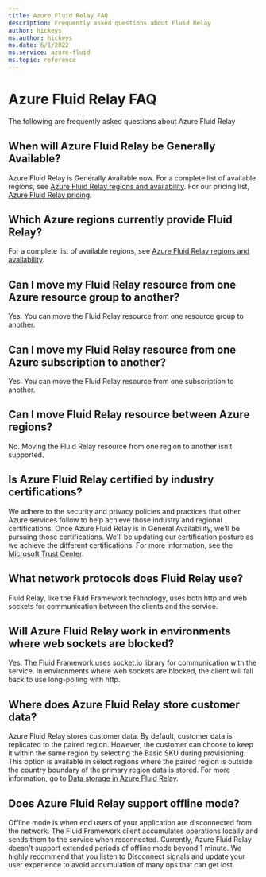 ```yaml
---
title: Azure Fluid Relay FAQ
description: Frequently asked questions about Fluid Relay
author: hickeys
ms.author: hickeys
ms.date: 6/1/2022
ms.service: azure-fluid
ms.topic: reference
---
```


# Azure Fluid Relay FAQ

The following are frequently asked questions about Azure Fluid Relay

## When will Azure Fluid Relay be Generally Available?

Azure Fluid Relay is Generally Available now. For a complete list of available regions, see [Azure Fluid Relay regions and availability](https://azure.microsoft.com/global-infrastructure/services/?products=fluid-relay). For our pricing list, [Azure Fluid Relay pricing](https://azure.microsoft.com/pricing/details/fluid-relay).

## Which Azure regions currently provide Fluid Relay?

For a complete list of available regions, see [Azure Fluid Relay regions and availability](https://azure.microsoft.com/global-infrastructure/services/?products=fluid-relay).

## Can I move my Fluid Relay resource from one Azure resource group to another?

Yes. You can move the Fluid Relay resource from one resource group to another.

## Can I move my Fluid Relay resource from one Azure subscription to another?

Yes. You can move the Fluid Relay resource from one subscription to another.

## Can I move Fluid Relay resource between Azure regions?

No. Moving the Fluid Relay resource from one region to another isn’t supported.

## Is Azure Fluid Relay certified by industry certifications?

We adhere to the security and privacy policies and practices that other Azure services follow to help achieve those industry and regional certifications. Once Azure Fluid Relay is in General Availability, we'll be pursuing those certifications. We'll be updating our certification posture as we achieve the different certifications. For more information, see the [Microsoft Trust Center](https://www.microsoft.com/trust-center).

## What network protocols does Fluid Relay use?

Fluid Relay, like the Fluid Framework technology, uses both http and web sockets for communication between the clients and the service.

## Will Azure Fluid Relay work in environments where web sockets are blocked?

Yes. The Fluid Framework uses socket.io library for communication with the service. In environments where web sockets are blocked, the client will fall back to use long-polling with http.

## Where does Azure Fluid Relay store customer data?

Azure Fluid Relay stores customer data. By default, customer data is replicated to the paired region. However, the customer can choose to keep it within the same region by selecting the Basic SKU during provisioning. This option is available in select regions where the paired region is outside the country boundary of the primary region data is stored. For more information, go to [Data storage in Azure Fluid Relay](../concepts/data-storage.md).

## Does Azure Fluid Relay support offline mode?

Offline mode is when end users of your application are disconnected from the network. The Fluid Framework client accumulates operations locally and sends them to the service when reconnected. Currently, Azure Fluid Relay doesn't support extended periods of offline mode beyond 1 minute. We highly recommend that you listen to Disconnect signals and update your user experience to avoid accumulation of many ops that can get lost.

